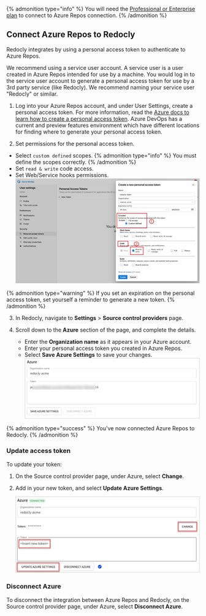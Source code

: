 {% admonition type="info" %}
You will need the [Professional or Enterprise plan](../../pages/pricing/pricing.page.tsx) to connect to Azure Repos connection.
{% /admonition %}

## Connect Azure Repos to Redocly

Redocly integrates by using a personal access token to authenticate to Azure Repos.

We recommend using a service user account. A service user is a user created in Azure Repos intended for use by a machine. You would log in to the service user account to generate a personal access token for use by a 3rd party service (like Redocly). We recommend naming your service user "Redocly" or similar.

1. Log into your Azure Repos account, and under User Settings, create a personal access token. For more information, read the [Azure docs to learn how to create a personal access token](https://docs.microsoft.com/en-us/azure/devops/organizations/accounts/use-personal-access-tokens-to-authenticate?view=azure-devops&tabs=preview-page#create-personal-access-tokens-to-authenticate-access). Azure DevOps has a current and preview features environment which have different locations for finding where to generate your personal access token.

2. Set permissions for the personal access token.

- Select `custom defined` scopes.
  {% admonition type="info" %}
  You must define the scopes correctly.
  {% /admonition %}
- Set `read & write` code access.
- Set Web/Service hooks permissions.
    ![azure pat scopes](./images/azure-pat-scopes.png '#width=700px;')

{% admonition type="warning" %}
If you set an expiration on the personal access token, set yourself a reminder to generate a new token.
{% /admonition %}

3. In Redocly, navigate to **Settings** > **Source control providers** page.

4. Scroll down to the **Azure** section of the page, and complete the details.
   - Enter the **Organization name** as it appears in your Azure account.
   - Enter your personal access token you created in Azure Repos.
   - Select **Save Azure Settings** to save your changes.
    ![Org Settings Azure](./images/org-settings-azure-settings.png '#width=600px;')

{% admonition type="success" %}
You've now connected Azure Repos to Redocly.
{% /admonition %}

### Update access token

To update your token:

1. On the Source control provider page, under Azure, select **Change**.
2. Add in your new token, and select **Update Azure Settings**.

    ![Org Settings Azure Settings](./images/org-settings-azure-settings-update.png '#width=500px;')

### Disconnect Azure

To disconnect the integration between Azure Repos and Redocly, on the Source control provider page, under Azure, select **Disconnect Azure**.
